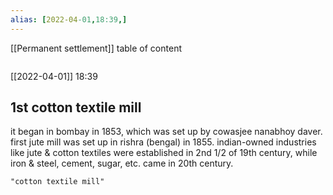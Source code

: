 ```yaml
---
alias: [2022-04-01,18:39,]
---
```

[[Permanent settlement]]
table of content
```toc
```

[[2022-04-01]] 18:39
## 1st cotton textile mill
it began in bombay in 1853, which was set up by cowasjee nanabhoy daver.
first jute mill was set up in rishra (bengal) in 1855.
indian-owned industries like jute & cotton textiles were established in 2nd 1/2 of 19th century, while iron & steel, cement, sugar, etc. came in 20th century.
```query
"cotton textile mill"
```